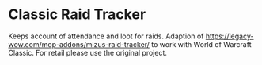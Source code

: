 # Classic Raid Tracker

Keeps account of attendance and loot for raids. Adaption of https://legacy-wow.com/mop-addons/mizus-raid-tracker/ to work with World of Warcraft Classic. For retail please use the original project.
